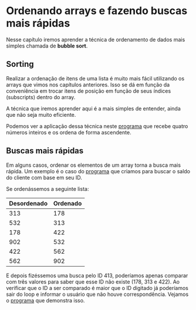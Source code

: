 # Ordenando arrays e fazendo buscas mais rápidas

Nesse capítulo iremos aprender a técnica de ordenamento de dados mais simples chamada de **bubble sort**.

## Sorting

Realizar a ordenação de itens de uma lista é muito mais fácil utilizando os arrays que vimos nos capítulos anteriores. Isso se dá em função da conveniência em trocar itens de posição em função de seus índices (subscripts) dentro do array.

A técnica que iremos aprender aqui é a mais simples de entender, ainda que não seja muito eficiente.

Podemos ver a aplicação dessa técnica neste [programa](../../ascencio-campos/ch5/ex1-2) que recebe quatro números inteiros e os ordena de forma ascendente.

## Buscas mais rápidas

Em alguns casos, ordenar os elementos de um array torna a busca mais rápida. Um exemplo é o caso do [programa](./sample1.c) que criamos para buscar o saldo do cliente com base em seu ID.

Se ordenássemos a seguinte lista:

Desordenado | Ordenado
----------- | --------
313         | 178
532         | 313
178         | 422
902         | 532
422         | 562
562         | 902

E depois fizéssemos uma busca pelo ID 413, poderíamos apenas comparar com três valores para saber que esse ID não existe (178, 313 e 422). Ao verificar que o ID a ser comparado é maior que o ID digitado já poderíamos sair do loop e informar o usuário que não houve correspondência. Vejamos o [programa](./sample1.c) que demonstra isso.
